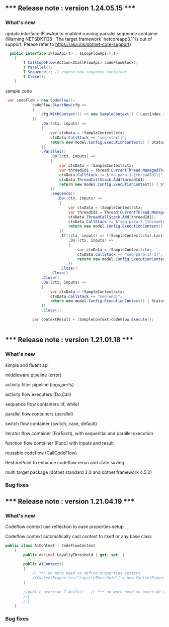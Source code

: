 ## *** Release note : version 1.24.05.15 ***
###  What's new 
update interface IFlowApi to enabled running parralel sequence container 
(Warning NETSDK1138	: The target framework 'netcoreapp3.1' is out of support,  Please refer to https://aka.ms/dotnet-core-support)

```c# 
  public interface IFlowApi<T> : ILoopFlowApi<T,T>
    {
        T CallCodeFlow(Action<ICallFlowApi> codeFlowBlock);
        T Parallel();
        T Sequence(); // expose new sequence container
        T Close();
    }
``` 
sample code 

```c# 
 var codeFlow = new CodeFlow();
            codeFlow.StartNew(cfg =>
            {
                cfg.WithContext(() => new SampleContext() { LastIndex = 2 });
            })
                .Do((ctx, inputs) =>
                {
                    var ctxData = (SampleContext)ctx;
                    ctxData.CallStack += "seq-start|";
                    return new model.Config.ExecutionContext() { Status = Status.Succeeded };
                })
                .Parallel()
                    .Do((ctx, inputs) =>
                    {
                        var ctxData = (SampleContext)ctx;
                        var threadId1 = Thread.CurrentThread.ManagedThreadId;
                        ctxData.CallStack += $"do-para-1-{threadId1}|";
                        ctxData.ThreadCallStack.Add(threadId1);
                        return new model.Config.ExecutionContext() { Status = Status.Succeeded };
                    })
                    .Sequence()
                       .Do((ctx, inputs) =>
                        {
                            var ctxData = (SampleContext)ctx;
                            var threadId2 = Thread.CurrentThread.ManagedThreadId;
                            ctxData.ThreadCallStack.Add(threadId2);
                            ctxData.CallStack += $"seq-para-2-{threadId2}|";
                            return new model.Config.ExecutionContext() { Status = Status.Succeeded };
                        })
                        .If((ctx, inputs) => ((SampleContext)ctx).LastIndex == 2)
                            .Do((ctx, inputs) =>
                            {
                                var ctxData = (SampleContext)ctx; 
                                ctxData.CallStack += "seq-para-if-3|";
                                return new model.Config.ExecutionContext() { Status = Status.Succeeded }; 
                            })
                        .Close()
                    .Close()
                .Close()
                .Do((ctx, inputs) =>
                {
                    var ctxData = (SampleContext)ctx;
                    ctxData.CallStack += "seq-end|";
                    return new model.Config.ExecutionContext() { Status = Status.Succeeded };
                })
                .Close();

            var contextResult = (SampleContext)codeFlow.Execute();
            
``` 

## *** Release note : version 1.21.01.18 ***
###  What's new 
simple and fluent api 

middleware pipeline (error)

activity filter pipeline (logs,perfs)

activity flow executers (Do,Call)

sequence flow containers (if, while)

parallel flow containers (parallel)

switch flow container (switch, case, default) 

iterator flow container (ForEach), with sequential and parallel execution

function flow container (Func) with inputs and result

reusable codeflow (CallCodeFlow)

RestorePoint to enhance codeflow rerun and state saving

multi target package (dotnet standard 2.0 and dotnet framework 4.5.2)


### Bug fixes 



## *** Release note : version 1.21.04.19 ***
### What's new 
Codeflow context use reflection to ease properties setup 

Codeflow context automatically cast context to itself or any base class

```c# 
public class AiContext : CodeFlowContext
    { 
        public decimal LoyaltyThreshold { get; set; } 

        public AiContext()
        { 
		    // *** no more need to define properties setters
            //ContextProperties["LoyaltyThreshold"] = new ContextProperty(() => LoyaltyThreshold, (obj) => { LoyaltyThreshold = (decimal)obj; }); 
        }
		
        //public override T As<T>()   // *** no more need to override context cast method by default
        //{ 
        //}
    }
``` 

### Bug fixes 



 
 

 
